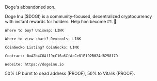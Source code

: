 Doge's abbandoned son.

Doge Inu ($DOGI) is a community-focused, decentralized cryptocurrency with instant rewards for holders. Help him become #1. 🐶

    Where to buy? Uniswap: LINK

    Where to view chart? Dextools: LINK

    CoinGecko Listing? CoinGecko: LINK

    Contract: 0xA2b4C0Af19cC16a6CfAcCe81F192B024d625817D

    Website: https://dogeinu.io

50% LP burnt to dead address (PROOF), 50% to Vitalik (PROOF).
